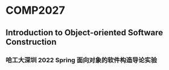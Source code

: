 # COMP2027
## Introduction to Object-oriented Software Construction
### 哈工大深圳 2022 Spring 面向对象的软件构造导论实验
